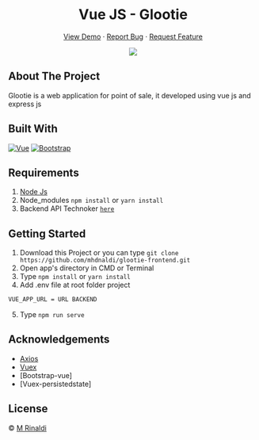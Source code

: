 <h1 align='center'>Vue JS - Glootie</h1>
  <p align="center">
    <a href="https://glootie.netlify.app">View Demo</a>
    ·
    <a href="https://github.com/mhdnaldi/glootie-frontend/issues">Report Bug</a>
    ·
    <a href="https://github.com/mhdnaldi/glootie-frontend/issues">Request Feature</a>
  </p>

<p align="center">
<img src="https://user-images.githubusercontent.com/22453547/95569489-d9573f80-0a4f-11eb-93bd-e00f053ac176.jpg" />
</p>

## About The Project

Glootie is a web application for point of sale, it developed using vue js and express js

## Built With

[![Vue](https://img.shields.io/badge/Vue-v2.6.11-green)](https://github.com/vuejs/vue)
[![Bootstrap](https://img.shields.io/badge/Bootstrap-v4.5.x-blue)](https://github.com/bootstrap-vue/bootstrap-vue)

## Requirements

1. <a href="https://nodejs.org/en/download/">Node Js</a>
2. Node_modules `npm install` or `yarn install`
3. Backend API Technoker [`here`](https://github.com/mhdnaldi/Glootie-backend)

## Getting Started

1. Download this Project or you can type `git clone https://github.com/mhdnaldi/glootie-frontend.git`
2. Open app's directory in CMD or Terminal
3. Type `npm install` or `yarn install`
4. Add .env file at root folder project

```sh
VUE_APP_URL = URL BACKEND
```

5. Type `npm run serve`

## Acknowledgements

- [Axios](https://www.npmjs.com/package/axios)
- [Vuex](https://vuex.vuejs.org/)
- [Bootstrap-vue]
- [Vuex-persistedstate]

## License

© [M Rinaldi](https://github.com/mhdnaldi/)
